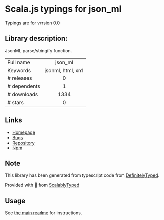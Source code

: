 
# Scala.js typings for json_ml

Typings are for version 0.0

## Library description:
JsonML parse/stringify function.

|                    |                 |
| ------------------ | :-------------: |
| Full name          | json_ml |
| Keywords           | jsonml, html, xml |
| # releases         | 0 |
| # dependents       | 1 |
| # downloads        | 1334 |
| # stars            | 0 |

## Links
- [Homepage](https://github.com/59naga/json-ml#readme)
- [Bugs](https://github.com/59naga/json-ml/issues)
- [Repository](https://github.com/59naga/json-ml)
- [Npm](https://www.npmjs.com/package/json_ml)
    


## Note
This library has been generated from typescript code from [DefinitelyTyped](https://definitelytyped.org).

Provided with :purple_heart: from [ScalablyTyped](https://github.com/oyvindberg/ScalablyTyped)

## Usage
See [the main readme](../../readme.md) for instructions.


